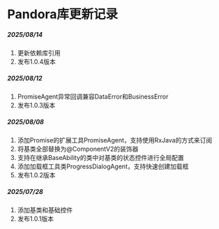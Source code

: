 # Pandora库更新记录

##### 2025/08/14
1. 更新依赖库引用
2. 发布1.0.4版本

##### 2025/08/12
1. PromiseAgent异常回调兼容DataError和BusinessError
2. 发布1.0.3版本

##### 2025/08/08
1. 添加Promise的扩展工具PromiseAgent，支持使用RxJava的方式来订阅
2. 将基类全部替换为@ComponentV2的装饰器
3. 支持在继承BaseAbility的类中对基类的状态控件进行全局配置
4. 添加加载框工具类ProgressDialogAgent，支持快速创建加载框
5. 发布1.0.2版本

##### 2025/07/28
1. 添加基类和基础控件
2. 发布1.0.1版本
